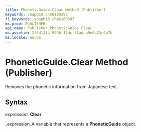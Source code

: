 ```yaml
---
title: PhoneticGuide.Clear Method (Publisher)
keywords: vbapb10.chm6160393
f1_keywords: vbapb10.chm6160393
ms.prod: PUBLISHER
api_name: Publisher.PhoneticGuide.Clear
ms.assetid: 2f6d1214-9990-13dc-36ad-a9e6a23c6a7b
ms.locale: en-US
---
```



# PhoneticGuide.Clear Method (Publisher)

Removes the phonetic information from Japanese text.


## Syntax

 _expression_. **Clear**

 _expression_A variable that represents a  **PhoneticGuide** object.


